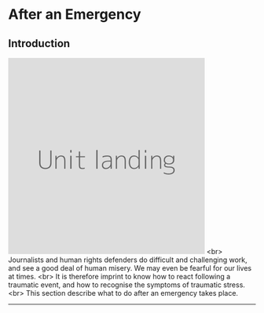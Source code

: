 # After an Emergency

## Introduction

![](unit.png)
&lt;br&gt;
Journalists and human rights defenders do difficult and challenging work, and see a good deal of human misery. We may even be fearful for our lives at times.
&lt;br&gt;
It is therefore imprint to know how to react following a traumatic event, and how to recognise the symptoms of traumatic stress.
&lt;br&gt;
This section describe what to do after an emergency takes place.

***